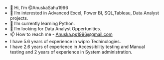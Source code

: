 - 👋 Hi, I’m @AnuskaSahu1996
- 👀 I’m interested in Advanced Excel, Power BI, SQL,Tableau, Data Analyst projects.
- 🌱 I’m currently learning Python.
- 💞️ I’m looking for Data Analyst Oppertunities.
- 📫 How to reach me - Anuska.ps1996@gmail.com
- I have 5.6 years of experience in wipro Techinologies.
- I have 2.6 years of experience in Accessibility testing and Manual testing and 2 years of experience in System administration. 

<!---
AnuskaSahu1996/AnuskaSahu1996 is a ✨ special ✨ repository because its `README.md` (this file) appears on your GitHub profile.
You can click the Preview link to take a look at your changes.
--->

